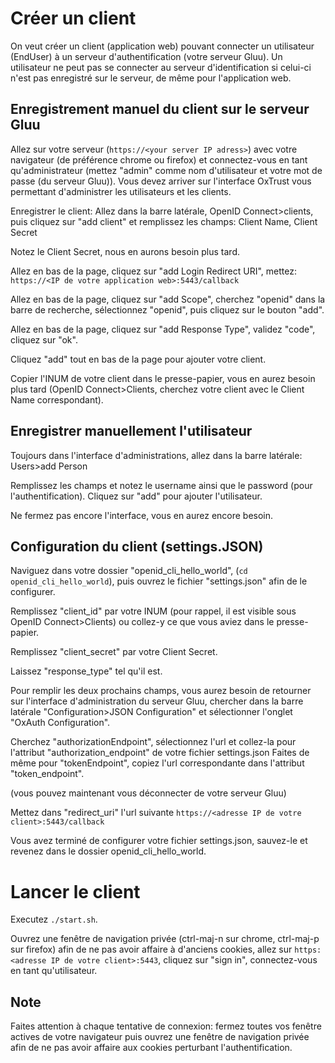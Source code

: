 # Créer un client
On veut créer un client (application web) pouvant connecter un utilisateur (EndUser) à un serveur d'authentification (votre serveur Gluu).
Un utilisateur ne peut pas se connecter au serveur d'identification si celui-ci n'est pas enregistré sur le serveur, de même pour l'application web.

## Enregistrement manuel du client sur le serveur Gluu
Allez sur votre serveur (`https://<your server IP adress>`) avec votre navigateur (de préférence chrome ou firefox) et connectez-vous en tant qu'administrateur (mettez "admin" comme nom d'utilisateur et votre mot de passe (du serveur Gluu)). Vous devez arriver sur l'interface OxTrust vous permettant d'administrer les utilisateurs et les clients.

Enregistrer le client:
Allez dans la barre latérale, OpenID Connect>clients, puis cliquez sur "add client" et remplissez les champs: Client Name, Client Secret

Notez le Client Secret, nous en aurons besoin plus tard.

Allez en bas de la page, cliquez sur "add Login Redirect URI", mettez: `https://<IP de votre application web>:5443/callback`

Allez en bas de la page, cliquez sur "add Scope", cherchez "openid" dans la barre de recherche, sélectionnez "openid", puis cliquez sur  le bouton "add".

Allez en bas de la page, cliquez sur "add Response Type", validez "code", cliquez sur "ok".

Cliquez "add" tout en bas de la page pour ajouter votre client. 

Copier l'INUM de votre client dans le presse-papier, vous en aurez besoin plus tard (OpenID Connect>Clients, cherchez votre client avec le Client Name correspondant).

## Enregistrer manuellement l'utilisateur
Toujours dans l'interface d'administrations, allez dans la barre latérale: Users>add Person

Remplissez les champs et notez le username ainsi que le password (pour l'authentification). Cliquez sur "add" pour ajouter l'utilisateur.

Ne fermez pas encore l'interface, vous en aurez encore besoin.

## Configuration du client (settings.JSON)
Naviguez dans votre dossier "openid_cli_hello_world", (`cd openid_cli_hello_world`), puis ouvrez le fichier "settings.json" afin de le configurer.

Remplissez "client_id" par votre INUM (pour rappel, il est visible sous OpenID Connect>Clients) ou collez-y ce que vous aviez dans le presse-papier.

Remplissez "client_secret" par votre Client Secret.

Laissez "response_type" tel qu'il est.

Pour remplir les deux prochains champs, vous aurez besoin de retourner sur l'interface d'administration du serveur Gluu, chercher dans la barre latérale "Configuration>JSON Configuration" et sélectionner l'onglet "OxAuth Configuration".

Cherchez "authorizationEndpoint", sélectionnez l'url et collez-la pour l'attribut "authorization_endpoint" de votre fichier settings.json
Faites de même pour "tokenEndpoint", copiez l'url correspondante dans l'attribut "token_endpoint".

(vous pouvez maintenant vous déconnecter de votre serveur Gluu)

Mettez dans "redirect_uri" l'url suivante `https://<adresse IP de votre client>:5443/callback`

Vous avez terminé de configurer votre fichier settings.json, sauvez-le et revenez dans le dossier openid_cli_hello_world.

# Lancer le client
Executez `./start.sh`.

Ouvrez une fenêtre de navigation privée (ctrl-maj-n sur chrome, ctrl-maj-p sur firefox) afin de ne pas avoir affaire à d'anciens cookies, allez sur `https:<adresse IP de votre client>:5443`, cliquez sur "sign in", connectez-vous en tant qu'utilisateur.

## Note
Faites attention à chaque tentative de connexion: fermez toutes vos fenêtre actives de votre navigateur puis ouvrez une fenêtre de navigation privée afin de ne pas avoir affaire aux cookies perturbant l'authentification.
